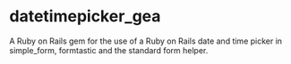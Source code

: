 datetimepicker_gea
==================

A Ruby on Rails gem for the use of a Ruby on Rails date and time picker in simple_form, formtastic and the standard form helper.
